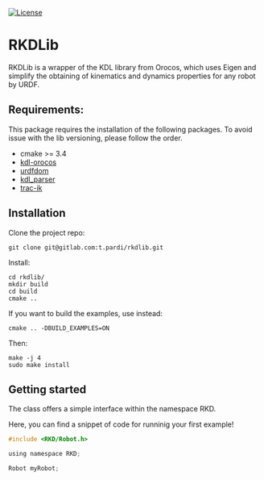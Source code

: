 [![License](https://img.shields.io/badge/License-BSD_3--Clause-blue.svg)](https://opensource.org/licenses/BSD-3-Clause)
# RKDLib
RKDLib is a wrapper of the KDL library from Orocos, which uses Eigen and simplify the obtaining of kinematics and dynamics properties for any robot by URDF.


## Requirements: 
This package requires the installation of the following packages. To avoid issue with the lib versioning, please follow 
the order.

- cmake >= 3.4
- [kdl-orocos](https://www.orocos.org/kdl)
- [urdfdom](https://github.com/ros/urdfdom)
- [kdl_parser](https://github.com/ros/kdl_parser/tree/melodic-devel)
- [trac-ik](https://bitbucket.org/traclabs/trac_ik/src/master/trac_ik_lib/)

## Installation
Clone the project repo:

    git clone git@gitlab.com:t.pardi/rkdlib.git 

Install:

    cd rkdlib/
    mkdir build
    cd build
    cmake ..

If you want to build the examples, use instead:
    
    cmake .. -DBUILD_EXAMPLES=ON

Then:

    make -j 4
    sudo make install


## Getting started

The class offers a simple interface within the namespace RKD.

Here, you can find a snippet of code for runninig your first example!

```C
#include <RKD/Robot.h>

using namespace RKD;

Robot myRobot;

```
